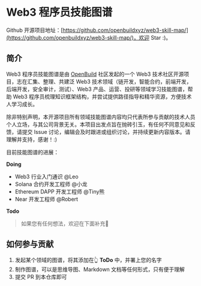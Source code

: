 # Web3 程序员技能图谱

Github 开源项目地址：[https://github.com/openbuildxyz/web3-skill-map/](https://github.com/openbuildxyz/web3-skill-map/)，欢迎 Star :)。

## 简介
Web3 程序员技能图谱是由 [OpenBuild](https://openbuild.xyz/) 社区发起的一个 Web3 技术社区开源项目，志在汇集、整理、共建泛 Web3 技术领域（链开发，智能合约，前端开发，后端开发，安全审计，测试）、Web3 产品、运营、投研等领域学习技能图谱，帮助 Web3 程序员梳理知识框架结构，并尝试提供路径指导和精华资源，方便技术人学习成长。

除非特别声明，本开源项目所有领域技能图谱内容均只代表所参与贡献的技术人员个人立场，与其公司背景无关。本项目出发点旨在抛砖引玉，有任何不同意见和反馈，请提交 Issue 讨论，编辑会及时跟进或组织讨论，并持续更新内容版本。请理解并支持，感谢！:)

目前技能图谱的进展：

**Doing**
- Web3 行业入门通识 @Leo
- Solana 合约开发工程师 @小龙
- Ethereum DAPP 开发工程师 @Tiny熊
- Near 开发工程师 @Robert

**Todo**
> 如果您有任何想法，欢迎在下面补充👏

## 如何参与贡献
1. 发起某个领域的图谱，将其添加在👆 **ToDo** 中，并署上您的名字
2. 制作图谱，可以是思维导图、Markdown 文档等任何形式，只有便于理解
3. 提交 PR 到本仓库即可

